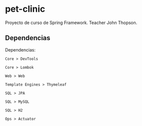 # pet-clinic
Proyecto de curso de Spring Framework. Teacher John Thopson.

 ## Dependencias
 
 Dependencias:
 
`Core > DevTools`

`Core > Lombok`
 
`Web > Web`
 
`Template Engines > Thymeleaf`
 
 `SQL > JPA`
 
 `SQL > MySQL`
 
 `SQL > H2`
 
 `Ops > Actuator`
 
 